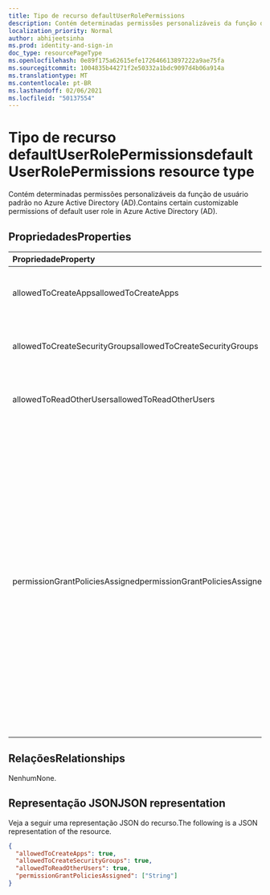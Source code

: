 ```yaml
---
title: Tipo de recurso defaultUserRolePermissions
description: Contém determinadas permissões personalizáveis da função de usuário padrão.
localization_priority: Normal
author: abhijeetsinha
ms.prod: identity-and-sign-in
doc_type: resourcePageType
ms.openlocfilehash: 0e89f175a62615efe172646613897222a9ae75fa
ms.sourcegitcommit: 1004835b44271f2e50332a1bdc9097d4b06a914a
ms.translationtype: MT
ms.contentlocale: pt-BR
ms.lasthandoff: 02/06/2021
ms.locfileid: "50137554"
---
```

# <a name="defaultuserrolepermissions-resource-type"></a><span data-ttu-id="84b03-103">Tipo de recurso defaultUserRolePermissions</span><span class="sxs-lookup"><span data-stu-id="84b03-103">defaultUserRolePermissions resource type</span></span>

<span data-ttu-id="84b03-104">Contém determinadas permissões personalizáveis da função de usuário padrão no Azure Active Directory (AD).</span><span class="sxs-lookup"><span data-stu-id="84b03-104">Contains certain customizable permissions of default user role in Azure Active Directory (AD).</span></span>

## <a name="properties"></a><span data-ttu-id="84b03-105">Propriedades</span><span class="sxs-lookup"><span data-stu-id="84b03-105">Properties</span></span>

| <span data-ttu-id="84b03-106">Propriedade</span><span class="sxs-lookup"><span data-stu-id="84b03-106">Property</span></span> | <span data-ttu-id="84b03-107">Tipo</span><span class="sxs-lookup"><span data-stu-id="84b03-107">Type</span></span> | <span data-ttu-id="84b03-108">Descrição</span><span class="sxs-lookup"><span data-stu-id="84b03-108">Description</span></span> |
|:-------- |:---- |:----------- |
| <span data-ttu-id="84b03-109">allowedToCreateApps</span><span class="sxs-lookup"><span data-stu-id="84b03-109">allowedToCreateApps</span></span> | <span data-ttu-id="84b03-110">Booliano</span><span class="sxs-lookup"><span data-stu-id="84b03-110">Boolean</span></span> | <span data-ttu-id="84b03-111">Indica se a função de usuário padrão pode criar aplicativos.</span><span class="sxs-lookup"><span data-stu-id="84b03-111">Indicates whether the default user role can create applications.</span></span> |  
| <span data-ttu-id="84b03-112">allowedToCreateSecurityGroups</span><span class="sxs-lookup"><span data-stu-id="84b03-112">allowedToCreateSecurityGroups</span></span> | <span data-ttu-id="84b03-113">Booliano</span><span class="sxs-lookup"><span data-stu-id="84b03-113">Boolean</span></span> | <span data-ttu-id="84b03-114">Indica se a função de usuário padrão pode criar grupos de segurança.</span><span class="sxs-lookup"><span data-stu-id="84b03-114">Indicates whether the default user role can create security groups.</span></span> |  
| <span data-ttu-id="84b03-115">allowedToReadOtherUsers</span><span class="sxs-lookup"><span data-stu-id="84b03-115">allowedToReadOtherUsers</span></span> | <span data-ttu-id="84b03-116">Booliano</span><span class="sxs-lookup"><span data-stu-id="84b03-116">Boolean</span></span> | <span data-ttu-id="84b03-117">Indica se a função de usuário padrão pode ler outros usuários.</span><span class="sxs-lookup"><span data-stu-id="84b03-117">Indicates whether the default user role can read other users.</span></span> |
|<span data-ttu-id="84b03-118">permissionGrantPoliciesAssigned</span><span class="sxs-lookup"><span data-stu-id="84b03-118">permissionGrantPoliciesAssigned</span></span>|<span data-ttu-id="84b03-119">String collection</span><span class="sxs-lookup"><span data-stu-id="84b03-119">String collection</span></span>|<span data-ttu-id="84b03-120">Indica se o consentimento do usuário para aplicativos é permitido e, se for, qual permissão para conceder consentimento e qual política de consentimento do aplicativo (permissionGrantPolicy) regem a permissão para que os usuários concedam consentimento.</span><span class="sxs-lookup"><span data-stu-id="84b03-120">Indicates if user consent to apps is allowed, and if it is, which permission to grant consent and which app consent policy (permissionGrantPolicy) govern the permission for users to grant consent.</span></span> <span data-ttu-id="84b03-121">Value should be in the format `managePermissionGrantsForSelf.{id}` , where is the `{id}` **id** of a built-in or custom [app consent policy](/azure/active-directory/manage-apps/manage-app-consent-policies).</span><span class="sxs-lookup"><span data-stu-id="84b03-121">Value should be in the format `managePermissionGrantsForSelf.{id}`, where `{id}` is the **id** of a built-in or custom [app consent policy](/azure/active-directory/manage-apps/manage-app-consent-policies).</span></span> <span data-ttu-id="84b03-122">Uma lista vazia indica que o consentimento do usuário para aplicativos está desabilitado.</span><span class="sxs-lookup"><span data-stu-id="84b03-122">An empty list indicates user consent to apps is disabled.</span></span> |

## <a name="relationships"></a><span data-ttu-id="84b03-123">Relações</span><span class="sxs-lookup"><span data-stu-id="84b03-123">Relationships</span></span>

<span data-ttu-id="84b03-124">Nenhum</span><span class="sxs-lookup"><span data-stu-id="84b03-124">None.</span></span>

## <a name="json-representation"></a><span data-ttu-id="84b03-125">Representação JSON</span><span class="sxs-lookup"><span data-stu-id="84b03-125">JSON representation</span></span>

<span data-ttu-id="84b03-126">Veja a seguir uma representação JSON do recurso.</span><span class="sxs-lookup"><span data-stu-id="84b03-126">The following is a JSON representation of the resource.</span></span>

<!-- {
  "blockType": "resource",
  "keyProperty": "id",
  "@odata.type": "microsoft.graph.defaultUserRolePermissions"
}-->

```json
{
  "allowedToCreateApps": true,
  "allowedToCreateSecurityGroups": true,
  "allowedToReadOtherUsers": true,
  "permissionGrantPoliciesAssigned": ["String"]
}
```

<!-- uuid: 8fcb5dbc-d5aa-4681-8e31-b001d5168d79
2015-10-25 14:57:30 UTC -->
<!--
{
  "type": "#page.annotation",
  "description": "defaultUserRolePermissions resource",
  "keywords": "",
  "section": "documentation",
  "tocPath": "",
  "suppressions": []
}
-->
